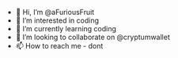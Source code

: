 - 👋 Hi, I’m @aFuriousFruit
- 👀 I’m interested in coding
- 🌱 I’m currently learning coding
- 💞️ I’m looking to collaborate on @cryptumwallet
- 📫 How to reach me - dont

<!---
aFuriousFruit/aFuriousFruit is a ✨ special ✨ repository because its `README.md` (this file) appears on your GitHub profile.
You can click the Preview link to take a look at your changes.
--->
